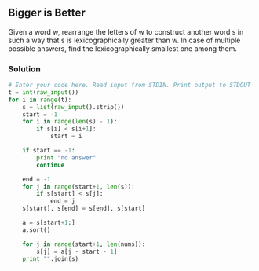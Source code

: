 ## Bigger is Better

Given a word w, rearrange the letters of w to construct another word s in such a way that s is lexicographically greater than w. In case of multiple possible answers, find the lexicographically smallest one among them.

### Solution

```python
# Enter your code here. Read input from STDIN. Print output to STDOUT
t = int(raw_input())
for i in range(t):
    s = list(raw_input().strip())
    start = -1
    for i in range(len(s) - 1):
        if s[i] < s[i+1]:
            start = i

    if start == -1:
        print "no answer"
        continue

    end = -1
    for j in range(start+1, len(s)):
        if s[start] < s[j]:
            end = j
    s[start], s[end] = s[end], s[start]

    a = s[start+1:]
    a.sort()

    for j in range(start+1, len(nums)):
        s[j] = a[j - start - 1]
    print "".join(s)

```
